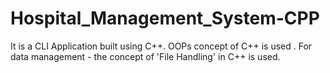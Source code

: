 # Hospital_Management_System-CPP
It is a CLI Application built using C++.
OOPs concept of C++ is used .
For data management - the concept of 'File Handling' in C++ is used.
